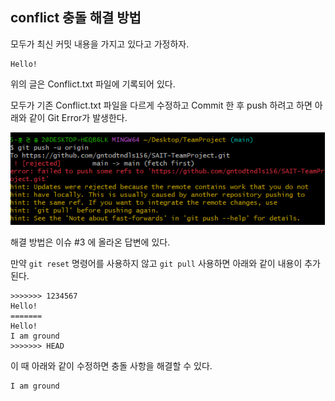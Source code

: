 ## conflict 충돌 해결 방법

모두가 최신 커밋 내용을 가지고 있다고 가정하자.

```text
Hello!
```

위의 글은 Conflict.txt 파일에 기록되어 있다.

모두가 기존 Conflict.txt 파일을 다르게 수정하고 Commit 한 후 push 하려고 하면 아래와 같이 Git Error가 발생한다.

![poster](./issue.PNG)

해결 방법은 이슈 #3 에 올라온 답변에 있다.

만약 `git reset` 명령어를 사용하지 않고 `git pull` 사용하면 아래와 같이 내용이 추가된다.
```text
>>>>>>> 1234567
Hello!
=======
Hello!
I am ground
>>>>>>> HEAD
```

이 때 아래와 같이 수정하면 충돌 사항을 해결할 수 있다.
```text
I am ground
```